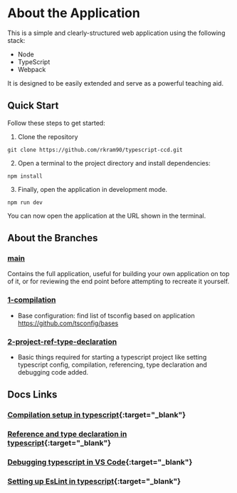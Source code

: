 # About the Application

This is a simple and clearly-structured web application using the following stack:

- Node
- TypeScript
- Webpack

It is designed to be easily extended and serve as a powerful teaching aid.

## Quick Start

Follow these steps to get started:

1. Clone the repository

`git clone https://github.com/rkram90/typescript-ccd.git`

2. Open a terminal to the project directory and install dependencies:

`npm install`

3. Finally, open the application in development mode.

`npm run dev`

You can now open the application at the URL shown in the terminal.

## About the Branches

### [main](https://github.com/rkram90/typescript-ccd.git)

Contains the full application, useful for building your own application on top of it, or for reviewing the end point before attempting to recreate it yourself.

### [1-compilation](https://github.com/rkram90/typescript-ccd/tree/compilation)

- Base configuration: find list of tsconfig based on application  https://github.com/tsconfig/bases

### [2-project-ref-type-declaration](https://github.com/rkram90/typescript-ccd/tree/project-ref-type-declaration)

- Basic things required for starting a typescript project like setting typescript config, compilation, referencing, type declaration and debugging code added.

## Docs Links

### [Compilation setup in typescript](https://docs.google.com/viewer?url=https://rkramblog.files.wordpress.com/2023/05/compilation-notes.pdf){:target="_blank"}

### [Reference and type declaration in typescript](https://docs.google.com/viewer?url=https://rkramblog.files.wordpress.com/2023/05/project-ref-type-declaration.pdf){:target="_blank"}

### [Debugging typescript in VS Code](https://docs.google.com/viewer?url=https://rkramblog.files.wordpress.com/2023/05/debugging-typescript.pdf){:target="_blank"}

### [Setting up EsLint in typescript](https://docs.google.com/viewer?url=https://rkramblog.files.wordpress.com/2023/05/eslint-standization.pdf){:target="_blank"}